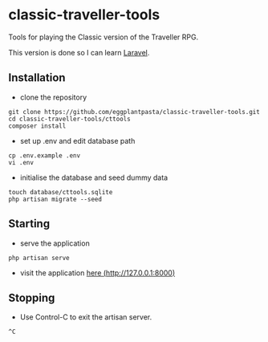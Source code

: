 # classic-traveller-tools
Tools for playing the Classic version of the Traveller RPG.

This version is done so I can learn [Laravel](laravel.com).

## Installation

* clone the repository
```
git clone https://github.com/eggplantpasta/classic-traveller-tools.git
cd classic-traveller-tools/cttools
composer install
```

* set up .env and edit database path
```
cp .env.example .env
vi .env
```

* initialise the database and seed dummy data
```
touch database/cttools.sqlite
php artisan migrate --seed
```

## Starting

* serve the application
```
php artisan serve
```

* visit the application [here (http://127.0.0.1:8000)](http://127.0.0.1:8000)

## Stopping

* Use Control-C to exit the artisan server.
```
^C
```
